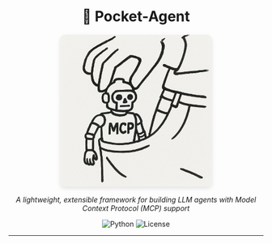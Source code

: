 <div align="center">

# 🤖 Pocket-Agent

<img src="./assets/pocket-agent.png" alt="Pocket Agent" width="300" style="border-radius: 10px; box-shadow: 0 4px 8px rgba(0,0,0,0.1);">

<p><em>A lightweight, extensible framework for building LLM agents with Model Context Protocol (MCP) support</em></p>

![Python](https://img.shields.io/badge/python-v3.12+-blue.svg)
![License](https://img.shields.io/badge/license-MIT-green.svg)

</div>

---
